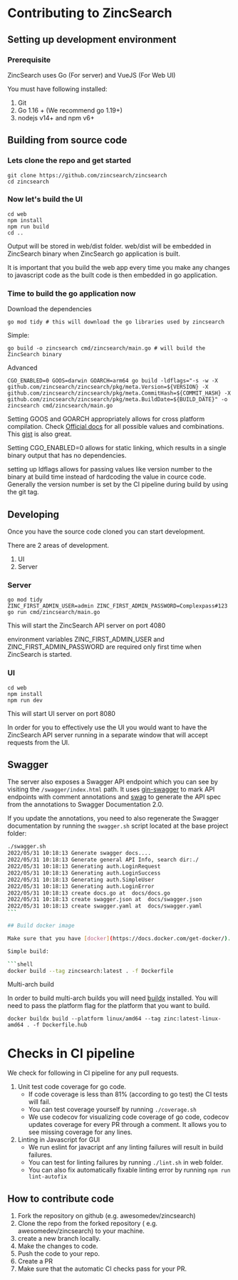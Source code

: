 # Contributing to ZincSearch

## Setting up development environment

### Prerequisite

ZincSearch uses Go (For server) and VueJS (For Web UI)

You must have following installed:

1. Git
2. Go 1.16 + (We recommend go 1.19+)
3. nodejs v14+ and npm v6+

## Building from source code

### Lets clone the repo and get started

```shell
git clone https://github.com/zincsearch/zincsearch
cd zincsearch
```

### Now let's build the UI

```shell
cd web
npm install
npm run build
cd ..
```

Output will be stored in web/dist folder. web/dist will be embedded in ZincSearch binary when ZincSearch go application is built.

It is important that you build the web app every time you make any changes to javascript code as the built code is then embedded in go application.

### Time to build the go application now

Download the dependencies

```shell
go mod tidy # this will download the go libraries used by zincsearch
```

Simple:

```shell
go build -o zincsearch cmd/zincsearch/main.go # will build the ZincSearch binary
```

Advanced

```shell
CGO_ENABLED=0 GOOS=darwin GOARCH=arm64 go build -ldflags="-s -w -X github.com/zincsearch/zincsearch/pkg/meta.Version=${VERSION} -X github.com/zincsearch/zincsearch/pkg/meta.CommitHash=${COMMIT_HASH} -X github.com/zincsearch/zincsearch/pkg/meta.BuildDate=${BUILD_DATE}" -o zincsearch cmd/zincsearch/main.go
```

Setting GOOS and GOARCH appropriately allows for cross platform compilation. Check [Official docs](https://go.dev/doc/install/source#environment) for all possible values and combinations. This [gist](https://gist.github.com/asukakenji/f15ba7e588ac42795f421b48b8aede63) is also great.

Setting CGO_ENABLED=0 allows for static linking, which results in a single binary output that has no dependencies.

setting up ldflags allows for passing values like version number to the binary at build time instead of hardcoding the value in cource code. Generally the version number is set by the CI pipeline during build by using the git tag.

## Developing

Once you have the source code cloned you can start development.

There are 2 areas of development.

1. UI
1. Server

### Server

```shell
go mod tidy
ZINC_FIRST_ADMIN_USER=admin ZINC_FIRST_ADMIN_PASSWORD=Complexpass#123 go run cmd/zincsearch/main.go
```

This will start the ZincSearch API server on port 4080

environment variables ZINC_FIRST_ADMIN_USER and ZINC_FIRST_ADMIN_PASSWORD are required only first time when ZincSearch is started.

### UI

```shell
cd web
npm install
npm run dev
```

This will start UI server on port 8080

In order for you to effectively use the UI you would want to have the ZincSearch API server running in a separate window that will accept requests from the UI.

## Swagger

The server also exposes a Swagger API endpoint which you can see by visiting the `/swagger/index.html` path. It uses [gin-swagger](https://github.com/swaggo/gin-swagger) to mark API endpoints with comment annotations and [swag](https://github.com/swaggo/swag) to generate the API spec from the annotations to Swagger Documentation 2.0.

If you update the annotations, you need to also regenerate the Swagger documentation by running the `swagger.sh` script located at the base project folder:

````bash
./swagger.sh
2022/05/31 10:18:13 Generate swagger docs....
2022/05/31 10:18:13 Generate general API Info, search dir:./
2022/05/31 10:18:13 Generating auth.LoginRequest
2022/05/31 10:18:13 Generating auth.LoginSuccess
2022/05/31 10:18:13 Generating auth.SimpleUser
2022/05/31 10:18:13 Generating auth.LoginError
2022/05/31 10:18:13 create docs.go at  docs/docs.go
2022/05/31 10:18:13 create swagger.json at  docs/swagger.json
2022/05/31 10:18:13 create swagger.yaml at  docs/swagger.yaml
```

## Build docker image

Make sure that you have [docker](https://docs.docker.com/get-docker/).

Simple build:

```shell
docker build --tag zincsearch:latest . -f Dockerfile
````

Multi-arch build

In order to build multi-arch builds you will need [buildx](https://docs.docker.com/buildx/working-with-buildx/) installed. You will need to pass the platform flag for the platform that you want to build.

```shell
docker buildx build --platform linux/amd64 --tag zinc:latest-linux-amd64 . -f Dockerfile.hub
```

# Checks in CI pipeline

We check for following in CI pipeline for any pull requests.

1. Unit test code coverage for go code.
    - If code coverage is less than 81% (according to go test) the CI tests will fail.
    - You can test coverage yourself by running `./coverage.sh` 
    - We use codecov for visualizing code coverage of go code, codecov updates coverage for every PR through a comment. It allows you to see missing coverage for any lines.
1. Linting in Javascript for GUI
    - We run eslint for javacript anf any linting failures will result in build failures.
    - You can test for linting failures by running `./lint.sh` in web folder.
    - You can also fix automatically fixable linting error by running `npm run lint-autofix`


## How to contribute code

1. Fork the repository on github (e.g. awesomedev/zincsearch)
1. Clone the repo from the forked repository ( e.g. awesomedev/zincsearch) to your machine.
1. create a new branch locally. 
1. Make the changes to code.
1. Push the code to your repo.
1. Create a PR
1. Make sure that the automatic CI checks pass for your PR.
